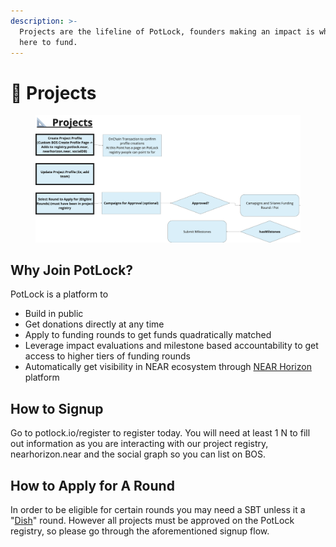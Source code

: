 ```yaml
---
description: >-
  Projects are the lifeline of PotLock, founders making an impact is what we are
  here to fund.
---
```


# 📐 Projects

<figure><img src="../.gitbook/assets/image (4).png" alt=""><figcaption></figcaption></figure>

##

## Why Join PotLock?

PotLock is a platform to

* Build in public
* Get donations directly at any time
* Apply to funding rounds to get funds quadratically matched
* Leverage impact evaluations and milestone based accountability to get access to higher tiers of funding rounds
* Automatically get visibility in NEAR ecosystem through [NEAR Horizon](https://near.org/horizon) platform

## How to Signup

Go to potlock.io/register to register today. You will need at least 1 N to fill out information as you are interacting with our project registry, nearhorizon.near and the social graph so you can list on BOS.



## How to Apply for A Round

In order to be eligible for certain rounds you may need a SBT unless it a "[Dish](../welcome-to-potlock/understanding-pot-sizes.md)" round. However all projects must be approved on the PotLock registry, so please go through the aforementioned signup flow.

